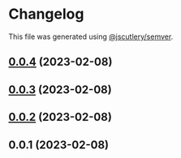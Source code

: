 # Changelog

This file was generated using [@jscutlery/semver](https://github.com/jscutlery/semver).

## [0.0.4](https://github.com/MaurizioContino/SLngTemplate/compare/slavatar-slavatar-0.0.3...slavatar-slavatar-0.0.4) (2023-02-08)



## [0.0.3](https://github.com/MaurizioContino/SLngTemplate/compare/slavatar-slavatar-0.0.2...slavatar-slavatar-0.0.3) (2023-02-08)



## [0.0.2](https://github.com/MaurizioContino/SLngTemplate/compare/slavatar-slavatar-0.0.1...slavatar-slavatar-0.0.2) (2023-02-08)



## 0.0.1 (2023-02-08)
